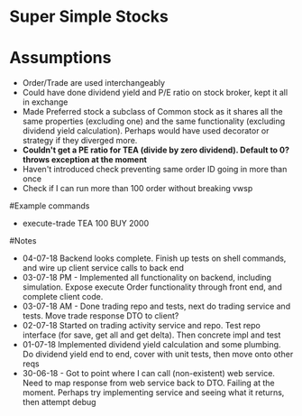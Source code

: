 # Super Simple Stocks

# Assumptions

- Order/Trade are used interchangeably
- Could have done dividend yield and P/E ratio on stock broker, kept it all in exchange
- Made Preferred stock a subclass of Common stock as it shares all the same properties (excluding one) and the same functionality (excluding dividend yield calculation). Perhaps would have used decorator or strategy if they diverged more.
- **Couldn't get a PE ratio for TEA (divide by zero dividend). Default to 0? throws exception at the moment**
- Haven't introduced check preventing same order ID going in more than once
- Check if I can run more than 100 order without breaking vwsp

#Example commands

- execute-trade TEA 100 BUY 2000

#Notes

- 04-07-18 Backend looks complete. Finish up tests on shell commands, and wire up client service calls to back end
- 03-07-18 PM - Implemented all functionality on backend, including simulation. Expose execute Order functionality through front end, and complete client code.
- 03-07-18 AM - Done trading repo and tests, next do trading service and tests. Move trade response DTO to client?
- 02-07-18 Started on trading activity service and repo. Test repo interface (for save, get all and get delta). Then concrete impl and test
- 01-07-18 Implemented dividend yield calculation and some plumbing. Do dividend yield end to end, cover with unit tests, then move onto other reqs
- 30-06-18 - Got to point where I can call (non-existent) web service. Need to map response from web service back to DTO. Failing at the moment. Perhaps try implementing service and seeing what it returns, then attempt debug